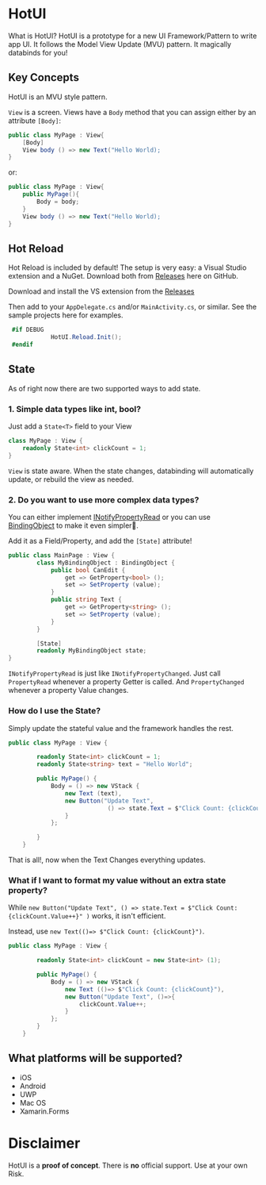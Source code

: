 # HotUI

What is HotUI? HotUI is a prototype for a new UI Framework/Pattern to write app UI.  It follows the Model View Update (MVU) pattern. It magically databinds for you!  


## Key Concepts

HotUI is an MVU style pattern.

`View` is a screen. Views have a `Body` method that you can assign either by an attribute `[Body]`:

``` cs
public class MyPage : View{
	[Body]
	View body () => new Text("Hello World);
}
```

or:

``` cs
public class MyPage : View{
	public MyPage(){
		Body = body;
	}
	View body () => new Text("Hello World);
}
```

## Hot Reload

Hot Reload is included by default! The setup is very easy: a Visual Studio extension and a NuGet. Download both from [Releases](https://github.com/Clancey/HotUI/releases) here on GitHub.

Download and install the VS extension from the [Releases](https://github.com/Clancey/HotUI/releases/)

Then add to your `AppDelegate.cs` and/or `MainActivity.cs`, or similar. See the sample projects here for examples.

``` cs
 #if DEBUG
            HotUI.Reload.Init();
 #endif
```


## State

As of right now there are two supported ways to add state.

### 1. Simple data types like int, bool?

Just add a `State<T>` field to your View

``` cs
class MyPage : View {
	readonly State<int> clickCount = 1;
}
```

`View` is state aware. When the state changes, databinding will automatically update, or rebuild the view as needed.

### 2. Do you want to use more complex data types?

You can either implement [INotifyPropertyRead](https://github.com/Clancey/HotUI/blob/master/src/HotUI/BindingObject.cs#L13) or you can use [BindingObject](https://github.com/Clancey/HotUI/blob/master/src/HotUI/BindingObject.cs) to make it even simpler.

Add it as a Field/Property, and add the `[State]` attribute!


``` cs
public class MainPage : View {
		class MyBindingObject : BindingObject {
			public bool CanEdit {
				get => GetProperty<bool> ();
				set => SetProperty (value);
			}
			public string Text {
				get => GetProperty<string> ();
				set => SetProperty (value);
			}
		}

		[State]
		readonly MyBindingObject state;
}

```

`INotifyPropertyRead` is just like `INotifyPropertyChanged`. Just call `PropertyRead` whenever a property Getter is called. And `PropertyChanged` whenever a property Value changes.

### How do I use the State?

Simply update the stateful value and the framework handles the rest. 

``` cs
public class MyPage : View {

		readonly State<int> clickCount = 1;
		readonly State<string> text = "Hello World";

		public MyPage() {
			Body = () => new VStack {
				new Text (text),			
				new Button("Update Text",
	                        () => state.Text = $"Click Count: {clickCount.Value++}" )
				}
			};

		}
	}
```

That is all!, now when the Text Changes everything updates. 

### What if I want to format my value without an extra state property?

While `new Button("Update Text", () => state.Text = $"Click Count: {clickCount.Value++}" )` works, it isn't efficient.

Instead, use `new Text(()=> $"Click Count: {clickCount}")`.

``` cs
public class MyPage : View {

		readonly State<int> clickCount = new State<int> (1);

		public MyPage() {
			Body = () => new VStack {
				new Text (()=> $"Click Count: {clickCount}"),
				new Button("Update Text", ()=>{
					clickCount.Value++;
				}
			};
		}
	}

```


## What platforms will be supported?

* iOS
* Android
* UWP
* Mac OS
* Xamarin.Forms


# Disclaimer

HotUI is a **proof of concept**. There is **no** official support. Use at your own Risk.
